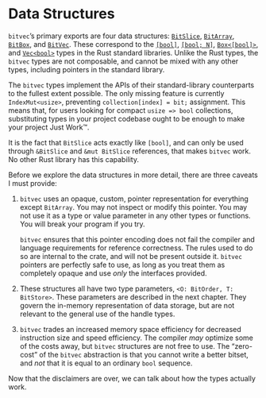 # Data Structures

`bitvec`’s primary exports are four data structures: [`BitSlice`], [`BitArray`],
[`BitBox`], and [`BitVec`]. These correspond to the [`[bool]`][slice],
[`[bool; N]`][array], [`Box<[bool]>`][boxed], and [`Vec<bool>`] types in the
Rust standard libraries. Unlike the Rust types, the `bitvec` types are not
composable, and cannot be mixed with any other types, including pointers in the
standard library.

The `bitvec` types implement the APIs of their standard-library counterparts to
the fullest extent possible. The only missing feature is currently
`IndexMut<usize>`, preventing `collection[index] = bit;` assignment. This means
that, for users looking for compact `usize => bool` collections, substituting
types in your project codebase ought to be enough to make your project Just
Work™️.

It is the fact that `BitSlice` acts exactly like `[bool]`, and can only be used
through `&BitSlice` and `&mut BitSlice` references, that makes `bitvec` work. No
other Rust library has this capability.

Before we explore the data structures in more detail, there are three caveats I
must provide:

1. `bitvec` uses an opaque, custom, pointer representation for everything except
   `BitArray`. You may not inspect or modify this pointer. You may not use it as
   a type or value parameter in any other types or functions. You will break
   your program if you try.

   `bitvec` ensures that this pointer encoding does not fail the compiler and
   language requirements for reference correctness. The rules used to do so are
   internal to the crate, and will not be present outside it. `bitvec` pointers
   are perfectly safe to use, as long as you treat them as completely opaque and
   use *only* the interfaces provided.
1. These structures all have two type parameters, `<O: BitOrder, T: BitStore>`.
   These parameters are described in the next chapter. They govern the in-memory
   representation of data storage, but are not relevant to the general use of the
   handle types.
1. `bitvec` trades an increased memory space efficiency for decreased
   instruction size and speed efficiency. The compiler *may* optimize some of
   the costs away, but `bitvec` structures are not free to use. The “zero-cost”
   of the `bitvec` abstraction is that you cannot write a better bitset, and
   *not* that it is equal to an ordinary `bool` sequence.

Now that the disclaimers are over, we can talk about how the types actually
work.

[`BitArray`]: https://docs.rs/bitvec/latest/bitvec/array/struct.BitArray.html "BitArray API documentation"
[`BitBox`]: https://docs.rs/bitvec/latest/bitvec/boxed/struct.BitBox.html "BitBox API documentation"
[`BitSlice`]: https://docs.rs/bitvec/latest/bitvec/slice/struct.BitSlice.html "BitSlice API documentation"
[`BitVec`]: https://docs.rs/bitvec/latest/bitvec/vec/struct.BitVec.html "BitVec API documentation"
[`Vec<bool>`]: https://doc.rust-lang.org/stable/alloc/vec/struct.Vec.html "Vec API documentation"
[`std::bitset<N>`]: https://en.cppreference.com/w/cpp/utility/bitset "C++ std::bitset documentation"
[`std::vector<bool>`]: https://en.cppreference.com/w/cpp/container/vector_bool "C++ std::vector<bool> documentation"
[array]: https://doc.rust-lang.org/stable/std/primitive.array.html "array API documentation"
[boxed]: https://doc.rust-lang.org/stable/alloc/boxed/struct.Box.html "Box API documentation"
[slice]: https://doc.rust-lang.org/stable/std/primitive.slice.html "slice API documentation"
